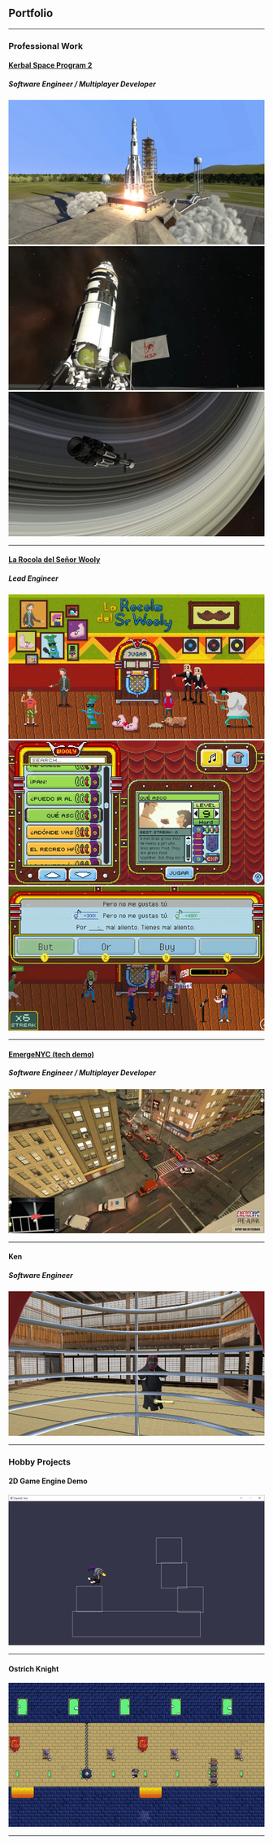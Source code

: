 ## Portfolio

---

### Professional Work

#### [Kerbal Space Program 2](https://www.kerbalspaceprogram.com/game/kerbal-space-program-2/)
##### Software Engineer / Multiplayer Developer
<img src="images/ksp2_launch.png?raw=true"/>

<img src="images/ksp2_multiplayer.png?raw=true"/>

<img src="images/ksp2_interstellar.png?raw=true"/>

---
#### [La Rocola del Señor Wooly](https://www.senorwooly.com/blog/the-game-is-here-what-you-need-to-know)
##### Lead Engineer
<img src="images/wooly_title.png?raw=true"/>

<img src="images/wooly_menu.png?raw=true"/>

<img src="images/wooly_gameplay.jpg?raw=true"/>

---
#### [EmergeNYC (tech demo)](https://store.steampowered.com/app/461430/EmergeNYC/)
##### Software Engineer / Multiplayer Developer
<img src="images/emergenyc.png?raw=true"/>

---
#### Ken
##### Software Engineer
<img src="images/ken.png?raw=true"/>

---

### Hobby Projects

#### 2D Game Engine Demo

<img src="images/engine_demo.png?raw=true"/>

---

#### Ostrich Knight

<img src="images/ostrich_knight.png?raw=true"/>

---

